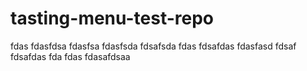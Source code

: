 # tasting-menu-test-repo

fdas
fdasfdsa
fdasfsa
fdasfsda
fdsafsda
fdas
fdsafdas
fdasfasd
fdsaf
fdsafdas
fda
fdas
fdasafdsaa
